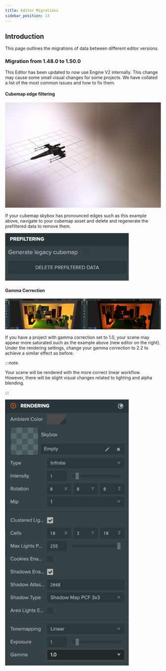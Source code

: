 ```yaml
---
title: Editor Migrations
sidebar_position: 13
---
```


## Introduction

This page outlines the migrations of data between different editor versions.

### Migration from 1.48.0 to 1.50.0

This Editor has been updated to now use Engine V2 internally. This change may cause some small visual changes for some projects. We have collated a list of the most common issues and how to fix them.

#### Cubemap edge filtering

<img src='/img/user-manual/editor/editor-v2/edge-filter.png' width='600' />

If your cubemap skybox has pronounced edges such as this example above, navigate to your cubemap asset and delete and regenerate the prefiltered data to remove them.

<img src='/img/user-manual/editor/editor-v2/prefiltered-data.png' width='400' />

#### Gamma Correction

<img src='/img/user-manual/editor/editor-v2/gamma-compare.png' />

If you have a project with gamma correction set to 1.0, your scene may appear more saturated such as the example above (new editor on the right). Under the rendering settings, change your gamma correction to 2.2 to achieve a similar effect as before.

:::note

Your scene will be rendered with the more correct linear workflow. However, there will be slight visual changes related to lighting and alpha blending.

:::

<img src='/img/user-manual/editor/editor-v2/gamma-tonemap-settings.png' width='400' />
